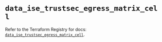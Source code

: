 # `data_ise_trustsec_egress_matrix_cell`

Refer to the Terraform Registry for docs: [`data_ise_trustsec_egress_matrix_cell`](https://registry.terraform.io/providers/ciscodevnet/ise/0.2.11/docs/data-sources/trustsec_egress_matrix_cell).
